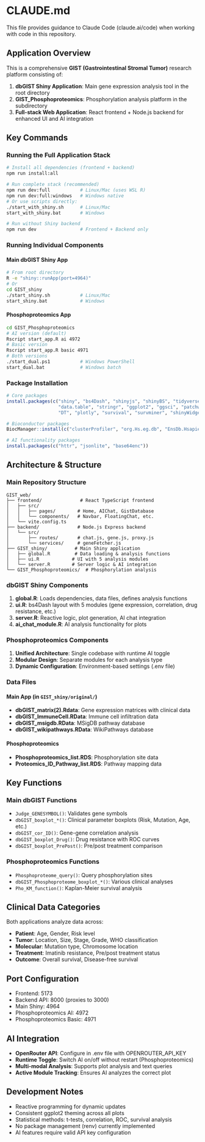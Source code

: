 # CLAUDE.md

This file provides guidance to Claude Code (claude.ai/code) when working with code in this repository.

## Application Overview

This is a comprehensive **GIST (Gastrointestinal Stromal Tumor)** research platform consisting of:
1. **dbGIST Shiny Application**: Main gene expression analysis tool in the root directory
2. **GIST_Phosphoproteomics**: Phosphorylation analysis platform in the subdirectory
3. **Full-stack Web Application**: React frontend + Node.js backend for enhanced UI and AI integration

## Key Commands

### Running the Full Application Stack
```bash
# Install all dependencies (frontend + backend)
npm run install:all

# Run complete stack (recommended)
npm run dev:full           # Linux/Mac (uses WSL R)
npm run dev:full:windows   # Windows native
# Or use scripts directly:
./start_with_shiny.sh      # Linux/Mac
start_with_shiny.bat       # Windows

# Run without Shiny backend
npm run dev                # Frontend + Backend only
```

### Running Individual Components

#### Main dbGIST Shiny App
```bash
# From root directory
R -e "shiny::runApp(port=4964)"
# Or
cd GIST_shiny
./start_shiny.sh           # Linux/Mac
start_shiny.bat            # Windows
```

#### Phosphoproteomics App
```bash
cd GIST_Phosphoproteomics
# AI version (default)
Rscript start_app.R ai 4972
# Basic version
Rscript start_app.R basic 4971
# Both versions
./start_dual.ps1           # Windows PowerShell
start_dual.bat             # Windows batch
```

### Package Installation
```r
# Core packages
install.packages(c("shiny", "bs4Dash", "shinyjs", "shinyBS", "tidyverse", 
                   "data.table", "stringr", "ggplot2", "ggsci", "patchwork", "pROC",
                   "DT", "plotly", "survival", "survminer", "shinyWidgets", "ggpubr"))

# Bioconductor packages
BiocManager::install(c("clusterProfiler", "org.Hs.eg.db", "EnsDb.Hsapiens.v75"))

# AI functionality packages
install.packages(c("httr", "jsonlite", "base64enc"))
```

## Architecture & Structure

### Main Repository Structure
```
GIST_web/
├── frontend/              # React TypeScript frontend
│   ├── src/
│   │   ├── pages/        # Home, AIChat, GistDatabase
│   │   └── components/   # Navbar, FloatingChat, etc.
│   └── vite.config.ts
├── backend/              # Node.js Express backend
│   └── src/
│       ├── routes/       # chat.js, gene.js, proxy.js
│       └── services/     # geneFetcher.js
├── GIST_shiny/          # Main Shiny application
│   ├── global.R         # Data loading & analysis functions
│   ├── ui.R            # UI with 5 analysis modules
│   └── server.R        # Server logic & AI integration
└── GIST_Phosphoproteomics/  # Phosphorylation analysis
```

### dbGIST Shiny Components
1. **global.R**: Loads dependencies, data files, defines analysis functions
2. **ui.R**: bs4Dash layout with 5 modules (gene expression, correlation, drug resistance, etc.)
3. **server.R**: Reactive logic, plot generation, AI chat integration
4. **ai_chat_module.R**: AI analysis functionality for plots

### Phosphoproteomics Components
1. **Unified Architecture**: Single codebase with runtime AI toggle
2. **Modular Design**: Separate modules for each analysis type
3. **Dynamic Configuration**: Environment-based settings (.env file)

### Data Files
#### Main App (in `GIST_shiny/original/`)
- **dbGIST_matrix(2).Rdata**: Gene expression matrices with clinical data
- **dbGIST_ImmuneCell.RData**: Immune cell infiltration data
- **dbGIST_msigdb.RData**: MSigDB pathway database
- **dbGIST_wikipathways.RData**: WikiPathways database

#### Phosphoproteomics
- **Phosphoproteomics_list.RDS**: Phosphorylation site data
- **Proteomics_ID_Pathway_list.RDS**: Pathway mapping data

## Key Functions

### Main dbGIST Functions
- `Judge_GENESYMBOL()`: Validates gene symbols
- `dbGIST_boxplot_*()`: Clinical parameter boxplots (Risk, Mutation, Age, etc.)
- `dbGIST_cor_ID()`: Gene-gene correlation analysis
- `dbGIST_boxplot_Drug()`: Drug resistance with ROC curves
- `dbGIST_boxplot_PrePost()`: Pre/post treatment comparison

### Phosphoproteomics Functions
- `Phosphoproteome_query()`: Query phosphorylation sites
- `dbGIST_Phosphoproteome_boxplot_*()`: Various clinical analyses
- `Pho_KM_function()`: Kaplan-Meier survival analysis

## Clinical Data Categories
Both applications analyze data across:
- **Patient**: Age, Gender, Risk level
- **Tumor**: Location, Size, Stage, Grade, WHO classification
- **Molecular**: Mutation type, Chromosome location
- **Treatment**: Imatinib resistance, Pre/post treatment status
- **Outcome**: Overall survival, Disease-free survival

## Port Configuration
- Frontend: 5173
- Backend API: 8000 (proxies to 3000)
- Main Shiny: 4964
- Phosphoproteomics AI: 4972
- Phosphoproteomics Basic: 4971

## AI Integration
- **OpenRouter API**: Configure in .env file with OPENROUTER_API_KEY
- **Runtime Toggle**: Switch AI on/off without restart (Phosphoproteomics)
- **Multi-modal Analysis**: Supports plot analysis and text queries
- **Active Module Tracking**: Ensures AI analyzes the correct plot

## Development Notes
- Reactive programming for dynamic updates
- Consistent ggplot2 theming across all plots
- Statistical methods: t-tests, correlation, ROC, survival analysis
- No package management (renv) currently implemented
- AI features require valid API key configuration